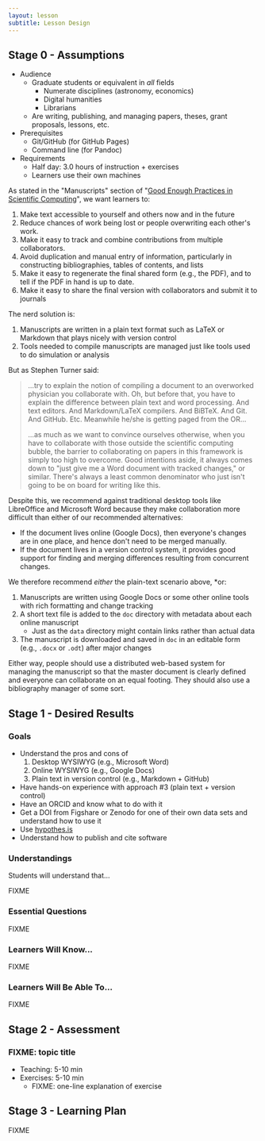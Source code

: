 ```yaml
---
layout: lesson
subtitle: Lesson Design
---
```

## Stage 0 - Assumptions

*   Audience
    *   Graduate students or equivalent in *all* fields
        *   Numerate disciplines (astronomy, economics)
        *   Digital humanities
        *   Librarians
    *   Are writing, publishing, and managing papers, theses, grant proposals, lessons, etc.
*   Prerequisites
    *   Git/GitHub (for GitHub Pages)
    *   Command line (for Pandoc)
*   Requirements
    *   Half day: 3.0 hours of instruction + exercises
    *   Learners use their own machines


As stated in the "Manuscripts" section of
"[Good Enough Practices in Scientific Computing][good-enough]",
we want learners to:

1.  Make text accessible to yourself and others now and in the future
2.  Reduce chances of work being lost or people overwriting each other's work.
3.  Make it easy to track and combine contributions from multiple collaborators.
4.  Avoid duplication and manual entry of information,
    particularly in constructing bibliographies, tables of contents, and lists
5.  Make it easy to regenerate the final shared form (e.g., the PDF),
    and to tell if the PDF in hand is up to date.
6.  Make it easy to share the final version with collaborators and submit it to journals

The nerd solution is:

1.  Manuscripts are written in a plain text format such as LaTeX or Markdown that plays nicely with version control
2.  Tools needed to compile manuscripts are managed just like tools used to do simulation or analysis

But as Stephen Turner said:

> ...try to explain the notion of compiling a document to an overworked physician you collaborate with.
> Oh, but before that, you have to explain the difference between plain text and word processing.
> And text editors.
> And Markdown/LaTeX compilers.
> And BiBTeX.
> And Git.
> And GitHub. Etc.
> Meanwhile he/she is getting paged from the OR...
>
> ...as much as we want to convince ourselves otherwise,
> when you have to collaborate with those outside the scientific computing bubble,
> the barrier to collaborating on papers in this framework is simply too high to overcome.
> Good intentions aside,
> it always comes down to "just give me a Word document with tracked changes," or similar.
> There's always a least common denominator who just isn't going to be on board for writing like this.

Despite this,
we recommend against traditional desktop tools like LibreOffice and Microsoft Word
because they make collaboration more difficult than either of our recommended alternatives:

*   If the document lives online (Google Docs),
    then everyone's changes are in one place,
    and hence don't need to be merged manually.
*   If the document lives in a version control system,
    it provides good support for finding and merging differences resulting from concurrent changes.

We therefore recommend *either* the plain-text scenario above,
*or:

1.  Manuscripts are written using Google Docs or some other online tools with rich formatting and change tracking
2.  A short text file is added to the `doc` directory with metadata about each online manuscript
    *   Just as the `data` directory might contain links rather than actual data
3.  The manuscript is downloaded and saved in `doc` in an editable form (e.g., `.docx` or `.odt`) after major changes

Either way,
people should use a distributed web-based system for managing the manuscript
so that the master document is clearly defined and everyone can collaborate on an equal footing.
They should also use a bibliography manager of some sort.

## Stage 1 - Desired Results

### Goals

*   Understand the pros and cons of
    1.  Desktop WYSIWYG (e.g., Microsoft Word)
    2.  Online WYSIWYG (e.g., Google Docs)
    3.  Plain text in version control (e.g., Markdown + GitHub)
*   Have hands-on experience with approach #3 (plain text + version control)
*   Have an ORCID and know what to do with it
*   Get a DOI from Figshare or Zenodo for one of their own data sets
    and understand how to use it
*   Use [hypothes.is](hypothes.is)
*   Understand how to publish and cite software

### Understandings

Students will understand that...

FIXME

### Essential Questions

FIXME

### Learners Will Know...

FIXME

### Learners Will Be Able To...

FIXME

## Stage 2 - Assessment

### FIXME: topic title

*   Teaching: 5-10 min
*   Exercises: 5-10 min
    *   FIXME: one-line explanation of exercise

## Stage 3 - Learning Plan

FIXME

[good-enough]: https://github.com/swcarpentry/good-enough-practices-in-scientific-computing
